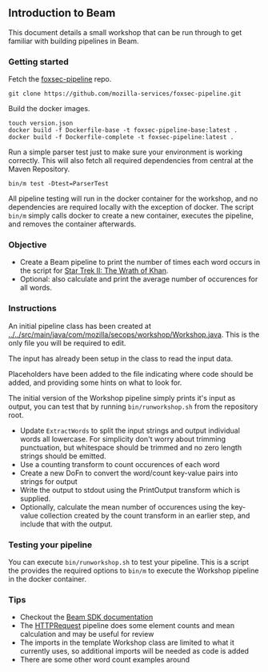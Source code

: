 ## Introduction to Beam

This document details a small workshop that can be run through to get familiar with building
pipelines in Beam.

### Getting started

Fetch the [foxsec-pipeline](https://github.com/mozilla-services/foxsec-pipeline) repo.

```
git clone https://github.com/mozilla-services/foxsec-pipeline.git
```

Build the docker images.

```
touch version.json
docker build -f Dockerfile-base -t foxsec-pipeline-base:latest .
docker build -f Dockerfile-complete -t foxsec-pipeline:latest .
```

Run a simple parser test just to make sure your environment is working correctly. This will also
fetch all required dependencies from central at the Maven Repository.

```
bin/m test -Dtest=ParserTest
```

All pipeline testing will run in the docker container for the workshop, and no dependencies
are required locally with the exception of docker. The script `bin/m` simply calls docker
to create a new container, executes the pipeline, and removes the container afterwards.

### Objective

* Create a Beam pipeline to print the number of times each word occurs in the script for [Star Trek II: The Wrath of Khan](https://www.imdb.com/title/tt0084726/).
* Optional: also calculate and print the average number of occurences for all words.

### Instructions

An initial pipeline class has been created at [../../src/main/java/com/mozilla/secops/workshop/Workshop.java](../../src/main/java/com/mozilla/secops/workshop/Workshop.java). This is the only file you will be required to edit.

The input has already been setup in the class to read the input data.

Placeholders have been added to the file indicating where code should be added, and providing some
hints on what to look for.

The initial version of the Workshop pipeline simply prints it's input as output, you can test that by running
`bin/runworkshop.sh` from the repository root.

* Update `ExtractWords` to split the input strings and output individual words all lowercase. For simplicity don't worry about trimming punctuation, but whitespace should be trimmed and no zero length strings should be emitted.
* Use a counting transform to count occurences of each word
* Create a new DoFn to convert the word/count key-value pairs into strings for output
* Write the output to stdout using the PrintOutput transform which is supplied.
* Optionally, calculate the mean number of occurences using the key-value collection created by the count transform in an earlier step, and include that with the output.

### Testing your pipeline

You can execute `bin/runworkshop.sh` to test your pipeline. This is a script the provides the required
options to `bin/m` to execute the Workshop pipeline in the docker container.

### Tips

* Checkout the [Beam SDK documentation](https://beam.apache.org/releases/javadoc/2.8.0/)
* The [HTTPRequest](https://github.com/mozilla-services/foxsec-pipeline/blob/master/src/main/java/com/mozilla/secops/httprequest/HTTPRequest.java) pipeline does some element counts and mean calculation and may be useful for review
* The imports in the template Workshop class are limited to what it currently uses, so additional imports will be needed as code is added
* There are some other word count examples around
